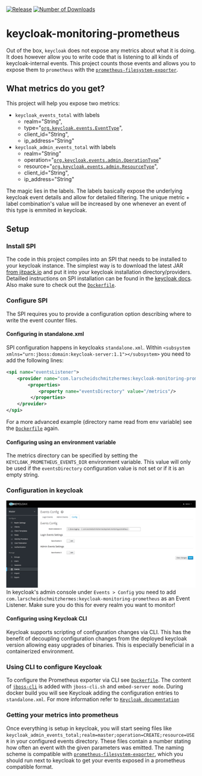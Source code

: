 [![Release](https://jitpack.io/v/larscheid-schmitzhermes/keycloak-monitoring-prometheus.svg)](https://jitpack.io/#larscheid-schmitzhermes/keycloak-monitoring-prometheus)
[![Number of Downloads](https://jitpack.io/v/larscheid-schmitzhermes/keycloak-monitoring-prometheus/month.svg)](https://jitpack.io/#larscheid-schmitzhermes/keycloak-monitoring-prometheus)

# keycloak-monitoring-prometheus
Out of the box, `keycloak` does not expose any metrics about what it is doing.
It does however allow you to write code that is listening to all kinds of keycloak-internal events.
This project counts those events and allows you to expose them to `prometheus` with the [`prometheus-filesystem-exporter`](https://github.com/larscheid-schmitzhermes/prometheus-filesystem-exporter).
## What metrics do you get?
This project will help you expose two metrics:

- `keycloak_events_total` with labels
    - realm="String",
    - type="[`org.keycloak.events.EventType`](https://github.com/keycloak/keycloak/blob/master/server-spi-private/src/main/java/org/keycloak/events/EventType.java)",
    - client_id="String",
    - ip_address="String"
- `keycloak_admin_events_total` with labels
    - realm="String"
    - operation="[`org.keycloak.events.admin.OperationType`](https://github.com/keycloak/keycloak/blob/master/server-spi-private/src/main/java/org/keycloak/events/admin/OperationType.java)"
    - resource="[`org.keycloak.events.admin.ResourceType`](https://github.com/keycloak/keycloak/blob/master/server-spi-private/src/main/java/org/keycloak/events/admin/ResourceType.java)",
    - client_id="String",
    - ip_address="String"

The magic lies in the labels. The labels basically expose the underlying keycloak event details and allow for detailed filtering. The unique metric + label combination's value will be increased by one whenever an event of this type is emmited in keycloak.
## Setup
### Install SPI
The code in this project compiles into an SPI that needs to be installed to your keycloak instance.
The simplest way is to download the latest JAR [from jitpack.io](http://jitpack.io/com/github/larscheid-schmitzhermes/keycloak-monitoring-prometheus/master/keycloak-monitoring-prometheus-master-SNAPSHOT.jar) and put it into your keycloak installation directory/providers.
Detailled instructions on SPI installation can be found in the [keycloak docs](http://www.keycloak.org/docs/3.3/server_development/topics/providers.html).
Also make sure to check out the [`Dockerfile`](Dockerfile).
### Configure SPI
The SPI requires you to provide a configuration option describing where to write the event counter files.
#### Configuring in standalone.xml
SPI configuration happens in keycloaks `standalone.xml`.
Within `<subsystem xmlns="urn:jboss:domain:keycloak-server:1.1"></subsystem>` you need to add the following lines:
```xml
<spi name="eventsListener">
    <provider name="com.larscheidschmitzhermes:keycloak-monitoring-prometheus" enabled="true">
        <properties>
            <property name="eventsDirectory" value="/metrics"/>
         </properties>
    </provider>
</spi>
```
For a more advanced example (directory name read from env variable) see the [`Dockerfile`](Dockerfile) again.
#### Configuring using an environment variable
The metrics directory can be specified by setting the `KEYCLOAK_PROMETHEUS_EVENTS_DIR` environment variable.
This value will only be used if the `eventsDirectory` configuration value is not set or if it is an empty string.
### Configuration in keycloak
![setup](setup.png)
In keycloak's admin console under `Events > Config` you need to add `com.larscheidschmitzhermes:keycloak-monitoring-prometheus` as an Event Listener.
Make sure you do this for every realm you want to monitor!
#### Configuring using Keycloak CLI
Keycloak supports scripting of configuration changes via CLI. This has the benefit of decoupling configuration changes from the deployed keycloak version allowing easy upgrades of binaries. This is especially beneficial in a containerized environment.
### Using CLI to configure Keycloak
To configure the Prometheus exporter via CLI see [`Dockerfile`](Dockerfile).
The content of [`jboss-cli`](jboss-cli) is added with `jboss-cli.sh` and `embed-server mode`. During docker build you will see Keycloak adding the configuration entries to `standalone.xml`.
For more information refer to [`Keycloak documentation`](https://www.keycloak.org/docs/7.0/server_installation/#cli-scripting)

### Getting your metrics into prometheus
Once everything is setup in keycloak, you will start seeing files like `keycloak_admin_events_total;realm=master;operation=CREATE;resource=USER` in your configured events directory.
These files contain a number stating how often an event with the given parameters was emitted.
The naming scheme is compatible with [`prometheus-filesystem-exporter`](https://github.com/larscheid-schmitzhermes/prometheus-filesystem-exporter),
which you should run next to keycloak to get your events exposed in a prometheus compatible format.
